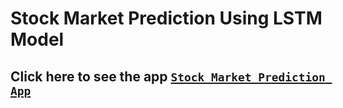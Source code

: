 # Stock Market Prediction Using LSTM Model

## Click here to see the app [`Stock Market Prediction App`](https://future-stockmarket-prediction.herokuapp.com/)
